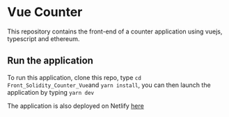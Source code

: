 # Vue Counter

This repository contains the front-end of a counter application using vuejs, typescript and ethereum. 

## Run the application

To run this application, clone this repo, type `cd Front_Solidity_Counter_Vue`and `yarn install`, you can then launch the application by typing `yarn dev`

The application is also deployed on Netlify [here](https://netlify--zingy-pithivier-4132a7.netlify.app/)


